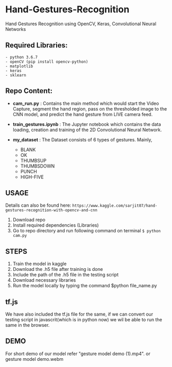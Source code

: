 # Hand-Gestures-Recognition  
Hand Gestures Recognition using OpenCV, Keras, Convolutional Neural Networks

## Required Libraries:
    - python 3.6.7
    - openCV (pip install opencv-python)
    - matplotlib
    - keras
    - sklearn

## Repo Content:
- **cam_run.py** : Contains the main method which would start the Video Capture, segment the hand region, pass on the thresholded image to the CNN model, and predict the hand gesture from LIVE camera feed.

- **train_gestures.ipynb** : The Jupyter notebook which contains the data loading, creation and training of the 2D Convolutional Neural Network. 

- **my_dataset** : The Dataset consists of 6 types of gestures. Mainly, 
  - BLANK
  - OK
  - THUMBSUP
  - THUMBSDOWN
  - PUNCH
  - HIGH-FIVE

## USAGE
Details can also be found here: 
```https://www.kaggle.com/sarjit07/hand-gestures-recognition-with-opencv-and-cnn```
1. Download repo
2. Install required dependencies (Libraries)
3. Go to repo directory and run following command on terminal ```$ python cam.py ```

## STEPS 
1. Train the model in kaggle 
2. Download the .h5 file after training is done
3. Include the path of the .h5 file in the testing script
4. Download necessary libraries 
5. Run the model locally by typing the command $python file_name.py

## tf.js
We have also included the tf.js file for the same, if we can convert our testing script in javascrit(which is in python now)
we wil be able to run the same in the browser.

## DEMO 
For short demo of our model refer "gesture model demo (1).mp4".
or gesture model demo.webm
